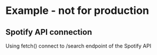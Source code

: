 # Example - not for production

## Spotify API connection

Using fetch() connect to /search endpoint of the Spotify API
